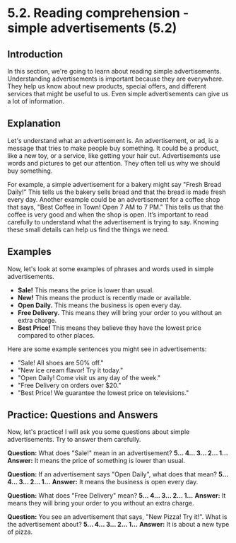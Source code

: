 # 5.2. Reading comprehension - simple advertisements (5.2)

## Introduction

In this section, we're going to learn about reading simple advertisements. Understanding advertisements is important because they are everywhere. They help us know about new products, special offers, and different services that might be useful to us. Even simple advertisements can give us a lot of information.

## Explanation

Let's understand what an advertisement is. An advertisement, or ad, is a message that tries to make people buy something. It could be a product, like a new toy, or a service, like getting your hair cut. Advertisements use words and pictures to get our attention. They often tell us why we should buy something.

For example, a simple advertisement for a bakery might say "Fresh Bread Daily!" This tells us the bakery sells bread and that the bread is made fresh every day. Another example could be an advertisement for a coffee shop that says, "Best Coffee in Town! Open 7 AM to 7 PM." This tells us that the coffee is very good and when the shop is open. It’s important to read carefully to understand what the advertisement is trying to say. Knowing these small details can help us find the things we need.

## Examples

Now, let's look at some examples of phrases and words used in simple advertisements.

*   **Sale!** This means the price is lower than usual.
*   **New!** This means the product is recently made or available.
*   **Open Daily.** This means the business is open every day.
*   **Free Delivery.** This means they will bring your order to you without an extra charge.
*   **Best Price!** This means they believe they have the lowest price compared to other places.

Here are some example sentences you might see in advertisements:

*   "Sale! All shoes are 50% off."
*   "New ice cream flavor! Try it today."
*   "Open Daily! Come visit us any day of the week."
*   "Free Delivery on orders over $20."
*   "Best Price! We guarantee the lowest price on televisions."

## Practice: Questions and Answers

Now, let's practice! I will ask you some questions about simple advertisements. Try to answer them carefully.

**Question:** What does "Sale!" mean in an advertisement?
**5... 4... 3... 2... 1...**
**Answer:** It means the price of something is lower than usual.

**Question:** If an advertisement says "Open Daily", what does that mean?
**5... 4... 3... 2... 1...**
**Answer:** It means the business is open every day.

**Question:** What does "Free Delivery" mean?
**5... 4... 3... 2... 1...**
**Answer:** It means they will bring your order to you without an extra charge.

**Question:** You see an advertisement that says, "New Pizza! Try it!". What is the advertisement about?
**5... 4... 3... 2... 1...**
**Answer:** It is about a new type of pizza.
